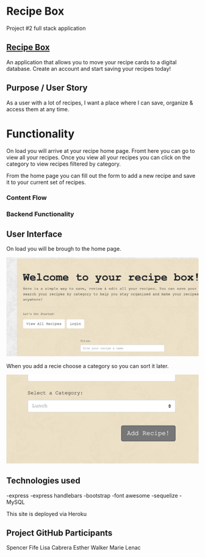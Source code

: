 # Recipe Box

Project #2 full stack application

## [Recipe Box](https://)

An application that allows you to move your recipe cards to a digital database. Create an account and start saving your recipes today!

## Purpose / User Story

As a user with a lot of recipes, I want a place where I can save, organize & access them at any time.

# Functionality

On load you will arrive at your recipe home page. Fromt here you can go to view all your recipes. Once you view all your recipes you can click on the category to view recipes filtered by category.

From the home page you can fill out the form to add a new recipe and save it to your current set of recipes.

### Content Flow

### Backend Functionality

## User Interface

On load you will be brough to the home page.

![alt text](public/img/main.png "Main landing page")

When you add a recie choose a category so you can sort it later.

![alt text](public/img/addrec.png "choosing a category for your recipe")

## Technologies used

-express
-express handlebars
-bootstrap
-font awesome
-sequelize
-MySQL

This site is deployed via Heroku

## Project GitHub Participants

Spencer Fife
Lisa Cabrera
Esther Walker
Marie Lenac
